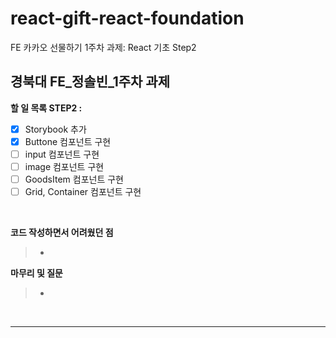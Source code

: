 # react-gift-react-foundation

FE 카카오 선물하기 1주차 과제: React 기초 Step2

## **경북대 FE\_정솔빈\_1주차 과제**

**할 일 목록 STEP2 :**

- [x] Storybook 추가
- [x] Buttone 컴포넌트 구현
- [ ] input 컴포넌트 구현
- [ ] image 컴포넌트 구현
- [ ] GoodsItem 컴포넌트 구현
- [ ] Grid, Container 컴포넌트 구현

</br>

**코드 작성하면서 어려웠던 점**

> -

**마무리 및 질문**

> -

</br>

</div>
</details>

---
